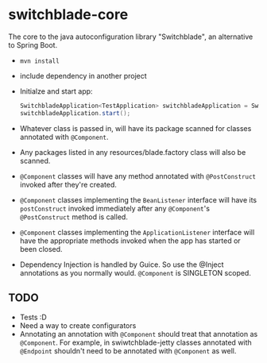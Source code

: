 # switchblade-core
The core to the java autoconfiguration library "Switchblade", an alternative to Spring Boot.

- `mvn install`
- include dependency in another project
- Initialze and start app:

  ```java
  SwitchbladeApplication<TestApplication> switchbladeApplication = SwitchbladeApplication.create(TestApplication.class);
  switchbladeApplication.start();
  ```

- Whatever class is passed in, will have its package scanned for classes annotated with `@Component`.
- Any packages listed in any resources/blade.factory class will also be scanned.
- `@Component` classes will have any method annotated with `@PostConstruct` invoked after they're created.
- `@Component` classes implementing the `BeanListener` interface will have its `postConstruct` invoked immediately after any `@Component`'s `@PostConstruct` method is called.
- `@Component` classes implementing the `ApplicationListener` interface will have the appropriate methods invoked when the app has started or been closed.
- Dependency Injection is handled by Guice. So use the @Inject annotations as you normally would. `@Component` is SINGLETON scoped.

TODO
----

- Tests :D
- Need a way to create configurators
- Annotating an annotation with `@Component` should treat that annotation as `@Component`. For example, in swiwtchblade-jetty classes annotated with `@Endpoint` shouldn't need to be annotated with `@Component` as well.
